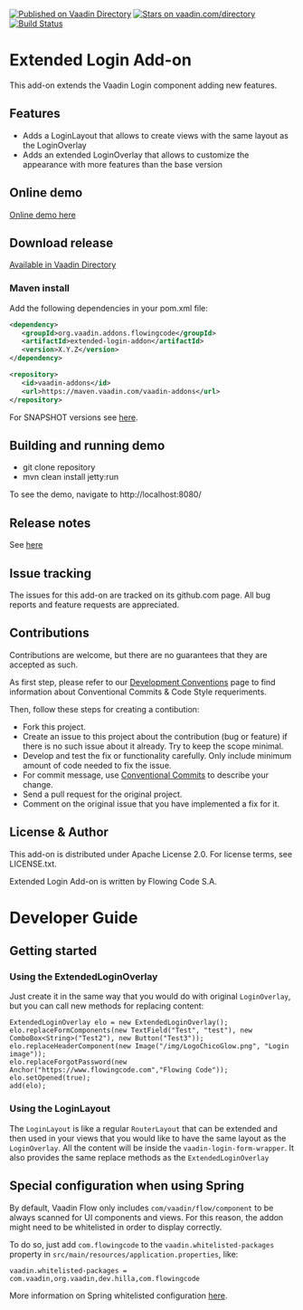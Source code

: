 [![Published on Vaadin Directory](https://img.shields.io/badge/Vaadin%20Directory-published-00b4f0.svg)](https://vaadin.com/directory/component/extended-login-addon)
[![Stars on vaadin.com/directory](https://img.shields.io/vaadin-directory/star/extended-login-addon.svg)](https://vaadin.com/directory/component/extended-login-addon)
[![Build Status](https://jenkins.flowingcode.com/job/extended-login-addon/badge/icon)](https://jenkins.flowingcode.com/job/extended-login-addon)

# Extended Login Add-on

This add-on extends the Vaadin Login component adding new features.

## Features

* Adds a LoginLayout that allows to create views with the same layout as the LoginOverlay
* Adds an extended LoginOverlay that allows to customize the appearance with more features than the base version

## Online demo

[Online demo here](http://addonsv24.flowingcode.com/extended-login)

## Download release

[Available in Vaadin Directory](https://vaadin.com/directory/component/extended-login-addon)

### Maven install

Add the following dependencies in your pom.xml file:

```xml
<dependency>
   <groupId>org.vaadin.addons.flowingcode</groupId>
   <artifactId>extended-login-addon</artifactId>
   <version>X.Y.Z</version>
</dependency>
```
<!-- the above dependency should be updated with latest released version information -->

```xml
<repository>
   <id>vaadin-addons</id>
   <url>https://maven.vaadin.com/vaadin-addons</url>
</repository>
```

For SNAPSHOT versions see [here](https://maven.flowingcode.com/snapshots/).

## Building and running demo

- git clone repository
- mvn clean install jetty:run

To see the demo, navigate to http://localhost:8080/

## Release notes

See [here](https://github.com/FlowingCode/ExtendedLoginAddon/releases)

## Issue tracking

The issues for this add-on are tracked on its github.com page. All bug reports and feature requests are appreciated. 

## Contributions

Contributions are welcome, but there are no guarantees that they are accepted as such. 

As first step, please refer to our [Development Conventions](https://github.com/FlowingCode/DevelopmentConventions) page to find information about Conventional Commits & Code Style requeriments.

Then, follow these steps for creating a contibution:

- Fork this project.
- Create an issue to this project about the contribution (bug or feature) if there is no such issue about it already. Try to keep the scope minimal.
- Develop and test the fix or functionality carefully. Only include minimum amount of code needed to fix the issue.
- For commit message, use [Conventional Commits](https://github.com/FlowingCode/DevelopmentConventions/blob/main/conventional-commits.md) to describe your change.
- Send a pull request for the original project.
- Comment on the original issue that you have implemented a fix for it.

## License & Author

This add-on is distributed under Apache License 2.0. For license terms, see LICENSE.txt.

Extended Login Add-on is written by Flowing Code S.A.

# Developer Guide

## Getting started

### Using the ExtendedLoginOverlay

Just create it in the same way that you would do with original `LoginOverlay`, but you can call new methods for replacing content:

    ExtendedLoginOverlay elo = new ExtendedLoginOverlay();
    elo.replaceFormComponents(new TextField("Test", "test"), new ComboBox<String>("Test2"), new Button("Test3"));
    elo.replaceHeaderComponent(new Image("/img/LogoChicoGlow.png", "Login image"));
    elo.replaceForgotPassword(new Anchor("https://www.flowingcode.com","Flowing Code"));
    elo.setOpened(true);
    add(elo);

### Using the LoginLayout

The `LoginLayout` is like a regular `RouterLayout` that can be extended and then used in your views that you would like to have the same layout as the `LoginOverlay`. All the content will be inside the `vaadin-login-form-wrapper`. It also provides the same replace methods as the `ExtendedLoginOverlay`

## Special configuration when using Spring

By default, Vaadin Flow only includes ```com/vaadin/flow/component``` to be always scanned for UI components and views. For this reason, the addon might need to be whitelisted in order to display correctly. 

To do so, just add ```com.flowingcode``` to the ```vaadin.whitelisted-packages``` property in ```src/main/resources/application.properties```, like:

```vaadin.whitelisted-packages = com.vaadin,org.vaadin,dev.hilla,com.flowingcode```
 
More information on Spring whitelisted configuration [here](https://vaadin.com/docs/latest/integrations/spring/configuration/#configure-the-scanning-of-packages).
